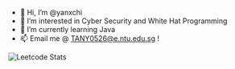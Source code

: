 - 👋 Hi, I’m @yanxchi
- 👀 I’m interested in Cyber Security and White Hat Programming 
- 🌱 I’m currently learning Java
- 📫 Email me @ TANY0526@e.ntu.edu.sg !

![Leetcode Stats](https://leetcode.card.workers.dev/?username=yanxchi&extension=activity)


<!---
yanxchi/yanxchi is a ✨ special ✨ repository because its `README.md` (this file) appears on your GitHub profile.
You can click the Preview link to take a look at your changes.
--->
